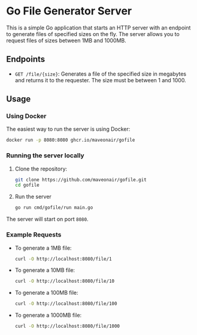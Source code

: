 # Go File Generator Server

This is a simple Go application that starts an HTTP server with an endpoint to generate files of specified sizes on the fly. The server allows you to request files of sizes between 1MB and 1000MB.

## Endpoints

- `GET /file/{size}`: Generates a file of the specified size in megabytes and returns it to the requester. The size must be between 1 and 1000.

## Usage

### Using Docker

The easiest way to run the server is using Docker:

```sh
docker run -p 8080:8080 ghcr.io/maveonair/gofile
```

### Running the server locally

1. Clone the repository:

   ```sh
   git clone https://github.com/maveonair/gofile.git
   cd gofile
   ```

2. Run the server

   ```sh
   go run cmd/gofile/run main.go
   ```

The server will start on port `8080`.

### Example Requests

- To generate a 1MB file:

  ```sh
  curl -O http://localhost:8080/file/1
  ```

- To generate a 10MB file:

  ```sh
  curl -O http://localhost:8080/file/10
  ```

- To generate a 100MB file:

  ```sh
  curl -O http://localhost:8080/file/100
  ```

- To generate a 1000MB file:
  ```sh
  curl -O http://localhost:8080/file/1000
  ```
